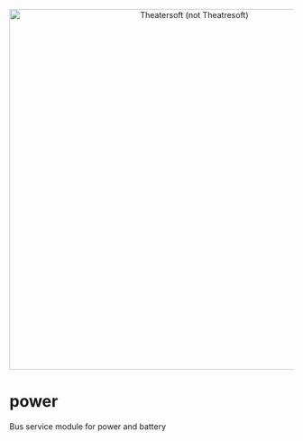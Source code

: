 <p align="center">
<a href="https://www.theatersoft.com" alt="Theatresoft">
<img title="Theatersoft (not Theatresoft)" src="https://www.theatersoft.com/images/theatersoft-logo-text.svg" width="640">
</a>
</p>

# power
Bus service module for power and battery
